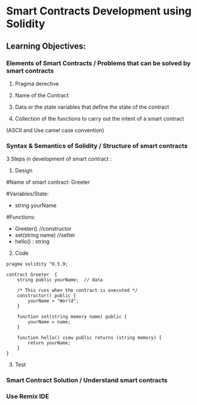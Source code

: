 # Smart Contracts Development using Solidity

## Learning Objectives:

### Elements of Smart Contracts / Problems that can be solved by smart contracts

1. Pragma derective

2. Name of the Contract

3. Data or the state variables that define the state of the contract

4. Collection of the functions to carry out the intent of a smart contract

(ASCII and Use camel case convention)

### Syntax & Semantics of Solidity / Structure of smart contracts

3 Steps in development of smart contract  :

1. Design

  #Name of smart contract: Greeter
  
  #Variables/State:
   - string yourName

  #Functions:
  - Greeter()       //constructor
  - set(string name)    //setter
  - hello() : string     

2. Code 
````
pragma solidity ^0.5.9;

contract Greeter  {
    string public yourName;  // data
    
    /* This runs when the contract is executed */
    constructor() public {
        yourName = "World";
    } 
    
    function set(string memory name) public {
        yourName = name;
    }
    
    function hello() view public returns (string memory) {
        return yourName;
    }
}
````
3. Test

### Smart Contract Solution / Understand smart contracts

### Use Remix IDE
